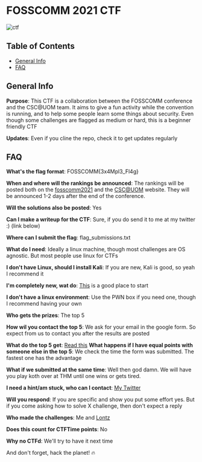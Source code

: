 # FOSSCOMM 2021 CTF

![ctf](https://user-images.githubusercontent.com/50456183/139337806-5dc6148f-2572-4295-aaa9-c0786e93779b.jpg)

## Table of Contents
* [General Info](#general-info)
* [FAQ](#faq)


## General Info
**Purpose**: This CTF is a collaboration between the FOSSCOMM conference and the CSC@UOM team. It aims to give a fun activity while the convention is running, and to help some people learn some things about security. Even though some challenges are flagged as medium or hard, this is a beginner friendly CTF


**Updates**: Even if you cline the repo, check it to get updates regularly

## FAQ
**What's the flag format**: FOSSCOMM{3x4Mpl3_Fl4g}

**When and where will the rankings be announced**: The rankings will be posted both on the [fosscomm2021](https://2021.fosscomm.gr/) and the [CSC@UOM](https://csc.uom.gr/) website. They will be announced 1-2 days after the end of the conference.

**Will the solutions also be posted**: Yes

**Can I make a writeup for the CTF**: Sure, if you do send it to me at my twitter :) (link below)

**Where can I submit the flag**: flag_submissions.txt

**What do I need**: Ideally a linux machine, though most challenges are OS agnostic. But most people use linux for CTFs

**I don't have Linux, should I install Kali**: If you are new, Kali is good, so yeah I recommend it

**I'm completely new, wat do**: [This](https://primer.picoctf.com/) is a good place to start

**I don't have a linux environment**: Use the PWN box if you need one, though I recommend having your own

**Who gets the prizes**: The top 5

**How wil you contact the top 5**: We ask for your email in the google form. So expect from us to contact you after the results are posted

**What do the top 5 get**: [Read this](https://csc.uom.gr/%ce%b7-%ce%bb%ce%ad%cf%83%cf%87%ce%b7-%ce%ba%cf%85%ce%b2%ce%b5%cf%81%ce%bd%ce%bf-%ce%b1%cf%83%cf%86%ce%ac%ce%bb%ce%b5%ce%b9%ce%b1%cf%82-%cf%84%ce%bf%cf%85-%cf%80%ce%b1%ce%bd%ce%b5%cf%80%ce%b9%cf%83/)
**What happens if I have equal points with someone else in the top 5**: We check the time the form was submitted. The fastest one has the advantage

**What if we submitted at the same time**: Well then god damn. We will have you play koth over at THM until one wins or gets tired.

**I need a hint/am stuck, who can I contact**: [My Twitter](https://twitter.com/3xM4ch1n4)

**Will you respond**: If you are specific and show you put some effort yes. But if you come asking how to solve X challenge, then don't expect a reply

**Who made the challenges**: Me and [Lontz](https://github.com/EfstratiosLontzetidis)

**Does this count for CTFTime points**: No

**Why no CTFd**: We'll try to have it next time

And don't forget, hack the planet! 🔥
